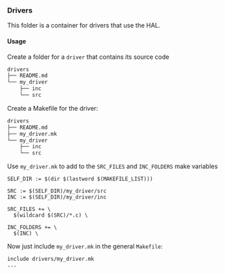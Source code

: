 ### Drivers

This folder is a container for drivers that use the HAL.

#### Usage

Create a folder for a `driver` that contains its source code

```bash
drivers
├── README.md
└── my_driver
    ├── inc
    └── src
```

Create a Makefile for the driver:

```bash
drivers
├── README.md
├── my_driver.mk
└── my_driver
    ├── inc
    └── src
```

Use `my_driver.mk` to add to the `SRC_FILES` and `INC_FOLDERS` make variables

```Make
SELF_DIR := $(dir $(lastword $(MAKEFILE_LIST)))

SRC := $(SELF_DIR)/my_driver/src
INC := $(SELF_DIR)/my_driver/inc

SRC_FILES += \
  $(wildcard $(SRC)/*.c) \

INC_FOLDERS += \
  $(INC) \

```

Now just include `my_driver.mk` in the general `Makefile`:

```Make
include drivers/my_driver.mk
...
```
